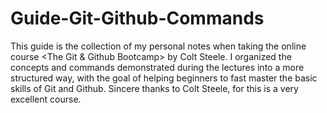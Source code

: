 # Guide-Git-Github-Commands

This guide is the collection of my personal notes when taking the online course <The Git & Github Bootcamp> by Colt Steele. I organized the concepts and commands demonstrated during the lectures into a more structured way, with the goal of helping beginners to fast master the basic skills of Git and Github. Sincere thanks to Colt Steele, for this is a very excellent course.
